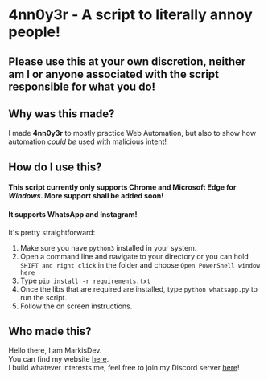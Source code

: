 # 4nn0y3r - A script to literally annoy people!

## Please use this at your own discretion, neither am I or anyone associated with the script responsible for what you do!

## Why was this made?
I made **4nn0y3r** to mostly practice Web Automation, but also to show how automation _could be_ used with malicious intent!

## How do I use this?
#### This script currently only supports Chrome and Microsoft Edge for _Windows_. More support shall be added soon!
#### It supports WhatsApp and Instagram!

It's pretty straightforward:  
1. Make sure you have `python3` installed in your system.
2. Open a command line and navigate to your directory or you can hold `SHIFT and right click` in the folder and choose `Open PowerShell window here`
3. Type `pip install -r requirements.txt` 
4. Once the libs that are required are installed, type `python whatsapp.py` to run the script.
5. Follow the on screen instructions.

## Who made this?
Hello there, I am MarkisDev.  
You can find my website [here](https://markis.dev).  
I build whatever interests me, feel free to join my Discord server [here](https://discord.io/dev)! 

